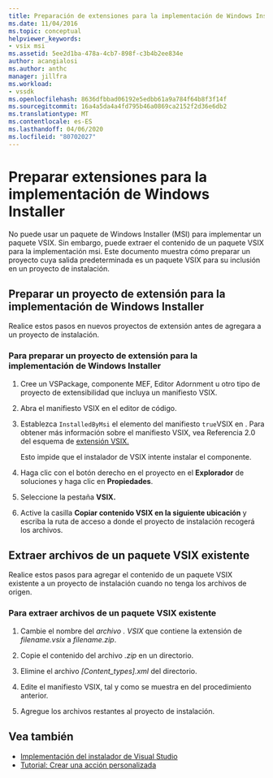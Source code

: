 ```yaml
---
title: Preparación de extensiones para la implementación de Windows Installer ? Microsoft Docs
ms.date: 11/04/2016
ms.topic: conceptual
helpviewer_keywords:
- vsix msi
ms.assetid: 5ee2d1ba-478a-4cb7-898f-c3b4b2ee834e
author: acangialosi
ms.author: anthc
manager: jillfra
ms.workload:
- vssdk
ms.openlocfilehash: 8636dfbbad06192e5edbb61a9a784f64b8f3f14f
ms.sourcegitcommit: 16a4a5da4a4fd795b46a0869ca2152f2d36e6db2
ms.translationtype: MT
ms.contentlocale: es-ES
ms.lasthandoff: 04/06/2020
ms.locfileid: "80702027"
---
```

# <a name="prepare-extensions-for-windows-installer-deployment"></a>Preparar extensiones para la implementación de Windows Installer
No puede usar un paquete de Windows Installer (MSI) para implementar un paquete VSIX. Sin embargo, puede extraer el contenido de un paquete VSIX para la implementación msi. Este documento muestra cómo preparar un proyecto cuya salida predeterminada es un paquete VSIX para su inclusión en un proyecto de instalación.

## <a name="prepare-an-extension-project-for-windows-installer-deployment"></a>Preparar un proyecto de extensión para la implementación de Windows Installer
 Realice estos pasos en nuevos proyectos de extensión antes de agregara a un proyecto de instalación.

### <a name="to-prepare-an-extension-project-for-windows-installer-deployment"></a>Para preparar un proyecto de extensión para la implementación de Windows Installer

1. Cree un VSPackage, componente MEF, Editor Adornment u otro tipo de proyecto de extensibilidad que incluya un manifiesto VSIX.

2. Abra el manifiesto VSIX en el editor de código.

3. Establezca `InstalledByMsi` el elemento del manifiesto `true`VSIX en . Para obtener más información sobre el manifiesto VSIX, vea Referencia 2.0 del esquema de [extensión VSIX.](../extensibility/vsix-extension-schema-2-0-reference.md)

     Esto impide que el instalador de VSIX intente instalar el componente.

4. Haga clic con el botón derecho en el proyecto en el **Explorador** de soluciones y haga clic en **Propiedades**.

5. Seleccione la pestaña **VSIX.**

6. Active la casilla **Copiar contenido VSIX en la siguiente ubicación** y escriba la ruta de acceso a donde el proyecto de instalación recogerá los archivos.

## <a name="extract-files-from-an-existing-vsix-package"></a>Extraer archivos de un paquete VSIX existente
 Realice estos pasos para agregar el contenido de un paquete VSIX existente a un proyecto de instalación cuando no tenga los archivos de origen.

### <a name="to-extract-files-from-an-existing-vsix-package"></a>Para extraer archivos de un paquete VSIX existente

1. Cambie el nombre del *archivo . VSIX* que contiene la extensión de *filename.vsix* a *filename.zip*.

2. Copie el contenido del archivo *.zip* en un directorio.

3. Elimine el archivo *[Content_types].xml* del directorio.

4. Edite el manifiesto VSIX, tal y como se muestra en del procedimiento anterior.

5. Agregue los archivos restantes al proyecto de instalación.

## <a name="see-also"></a>Vea también
- [Implementación del instalador de Visual Studio](https://msdn.microsoft.com/library/121be21b-b916-43e2-8f10-8b080516d2a0)
- [Tutorial: Crear una acción personalizada](/previous-versions/visualstudio/visual-studio-2010/d9k65z2d(v=vs.100))
